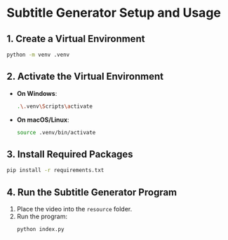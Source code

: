
# Subtitle Generator Setup and Usage

## 1. Create a Virtual Environment
```bash
python -m venv .venv
```

## 2. Activate the Virtual Environment
- **On Windows**:
  ```bash
  .\.venv\Scripts\activate
  ```
- **On macOS/Linux**:
  ```bash
  source .venv/bin/activate
  ```

## 3. Install Required Packages
```bash
pip install -r requirements.txt
```

## 4. Run the Subtitle Generator Program
1. Place the video into the `resource` folder.
2. Run the program:
   ```bash
   python index.py
   ```
